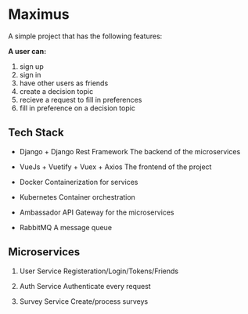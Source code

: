 # Maximus 

A simple project that has the following features: 

**A user can:**
1. sign up
2. sign in 
3. have other users as friends 
4. create a decision topic 
5. recieve a request to fill in preferences 
6. fill in preference on a decision topic


## Tech Stack 

- Django + Django Rest Framework
The backend of the microservices 

- VueJs + Vuetify + Vuex + Axios 
The frontend of the project 

- Docker
Containerization for services 

- Kubernetes
Container orchestration 

- Ambassador 
API Gateway for the microservices

- RabbitMQ
A message queue 


## Microservices 

1. User Service
Registeration/Login/Tokens/Friends

2. Auth Service 
Authenticate every request

3. Survey Service 
Create/process surveys 
